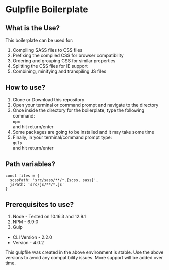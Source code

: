 # Gulpfile Boilerplate

## What is the Use?

This boilerplate can be used for:

1. Compiling SASS files to CSS files
2. Prefixing the compiled CSS for browser compatibility
3. Ordering and grouping CSS for similar properties
4. Splitting the CSS files for IE support
5. Combining, minifying and transpiling JS files

## How to use?

1. Clone or Download this repository
2. Open your terminal or command prompt and navigate to the directory
3. Once inside the directory for the boilerplate, type the following command:  
`npm`  
and hit return/enter
4. Some packages are going to be installed and it may take some time
5. Finally, in your terminal/command prompt type:  
`gulp`  
and hit return/enter

## Path variables?

```
const files = {
  scssPath: 'src/sass/**/*.{scss, sass}',
  jsPath: 'src/js/**/*.js'
}
```

## Prerequisites to use?

1. Node - Tested on 10.16.3 and 12.9.1
2. NPM - 6.9.0
2. Gulp 
  * CLI Version - 2.2.0
  * Version - 4.0.2

This gulpfile was created in the above environment is stable. Use the above versions to avoid any compatibility issues. More support will be added over time.